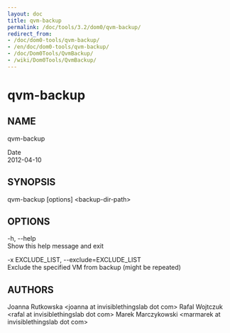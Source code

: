 ```yaml
---
layout: doc
title: qvm-backup
permalink: /doc/tools/3.2/dom0/qvm-backup/
redirect_from:
- /doc/dom0-tools/qvm-backup/
- /en/doc/dom0-tools/qvm-backup/
- /doc/Dom0Tools/QvmBackup/
- /wiki/Dom0Tools/QvmBackup/
---
```


qvm-backup
==========

NAME
----

qvm-backup

Date  
2012-04-10

SYNOPSIS
--------

qvm-backup [options] \<backup-dir-path\>

OPTIONS
-------

-h, --help  
Show this help message and exit

-x EXCLUDE\_LIST, --exclude=EXCLUDE\_LIST  
Exclude the specified VM from backup (might be repeated)

AUTHORS
-------

Joanna Rutkowska \<joanna at invisiblethingslab dot com\>
Rafal Wojtczuk \<rafal at invisiblethingslab dot com\>
Marek Marczykowski \<marmarek at invisiblethingslab dot com\>
